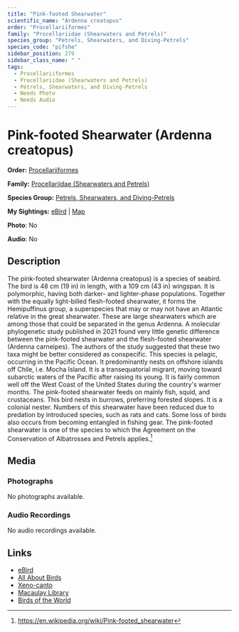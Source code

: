 ```yaml
---
title: "Pink-footed Shearwater"
scientific_name: "Ardenna creatopus"
order: "Procellariiformes"
family: "Procellariidae (Shearwaters and Petrels)"
species_group: "Petrels, Shearwaters, and Diving-Petrels"
species_code: "pifshe"
sidebar_position: 279
sidebar_class_name: " "
tags: 
  - Procellariiformes
  - Procellariidae (Shearwaters and Petrels)
  - Petrels, Shearwaters, and Diving-Petrels
  - Needs Photo
  - Needs Audio
---
```


# Pink-footed Shearwater (Ardenna creatopus)

**Order:** [Procellariiformes](/tags/procellariiformes)

**Family:** [Procellariidae (Shearwaters and Petrels)](/tags/procellariidae-shearwaters-and-petrels)

**Species Group:** [Petrels, Shearwaters, and Diving-Petrels](/tags/petrels-shearwaters-and-diving-petrels)

**My Sightings:** [eBird](https://ebird.org/lifelist?r=world&time=life&spp=pifshe) | [Map](/map?species_code=pifshe)

**Photo**: No 

**Audio**: No

## Description
The pink-footed shearwater (Ardenna creatopus) is a species of seabird.  The bird is 48 cm (19 in) in length, with a 109 cm (43 in) wingspan. It is polymorphic, having both darker- and lighter-phase populations. Together with the equally light-billed flesh-footed shearwater, it forms the Hemipuffinus group, a superspecies that may or may not have an Atlantic relative in the great shearwater. These are large shearwaters which are among those that could be separated in the genus Ardenna.
A molecular phylogenetic study published in 2021 found very little genetic difference between the pink-footed shearwater and the flesh-footed shearwater (Ardenna carneipes). The authors of the study suggested that these two taxa might be better considered as conspecific.
This species is pelagic, occurring in the Pacific Ocean. It predominantly nests on offshore islands off Chile, i.e. Mocha Island. It is a transequatorial migrant, moving toward subarctic waters of the Pacific after raising its young. It is fairly common well off the West Coast of the United States during the country's warmer months.
The pink-footed shearwater feeds on mainly fish, squid, and crustaceans.
This bird nests in burrows, preferring forested slopes. It is a colonial nester.
Numbers of this shearwater have been reduced due to predation by introduced species, such as rats and cats. Some loss of birds also occurs from becoming entangled in fishing gear. The pink-footed shearwater is one of the species to which the Agreement on the Conservation of Albatrosses and Petrels applies.[^1]

[^1]: https://en.wikipedia.org/wiki/Pink-footed_shearwater

## Media
### Photographs
No photographs available.

### Audio Recordings
No audio recordings available.

## Links
* [eBird](https://ebird.org/species/pifshe) 
* [All About Birds](https://www.allaboutbirds.org/guide/pifshe) 
* [Xeno-canto](https://www.xeno-canto.org/species/ardenna-creatopus) 
* [Macaulay Library](https://search.macaulaylibrary.org/catalog?taxonCode=pifshe&sort=rating_rank_desc)
* [Birds of the World](https://birdsoftheworld.org/bow/species/pifshe)

